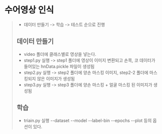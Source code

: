 # 수어영상 인식

>
>
>- 데이터 만들기 -> 학습 -> 테스트 순으로 진행
>
>
>
>## 데이터 만들기
>
>- video 폴더에 클래스별로 영상을 넣는다.
>- step1.py 실행 -> step1 폴더에 영상이 이미지 변환되고 손목, 코 데이터가 들어있는 hnData.pickle 파일이 생성됨
>- step2.py 실행 -> step2 폴더에 양손 마스킹 이미지, step2-2 폴더에 마스킹되지 않은 이미지가 생성됨
>- step3.py 실행 -> step3 폴더에 양손 마스킹 + 얼굴 마스킹 된 이미지가 생성됨
>
>
>
>## 학습
>
>- triain.py 실행 --dataset --model --label-bin --epochs --plot 등의 옵션이 있다.